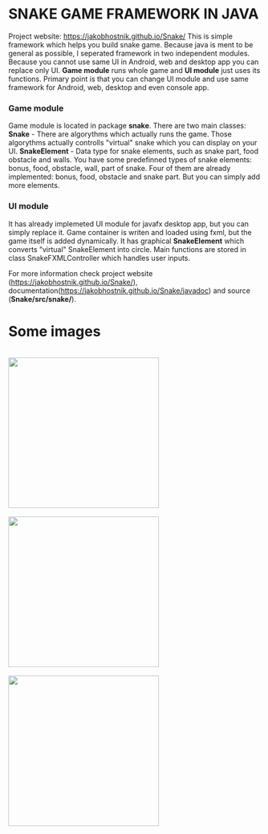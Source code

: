 # SNAKE GAME FRAMEWORK IN JAVA
Project website: https://jakobhostnik.github.io/Snake/
This is simple framework which helps you build snake game. Because java is ment to be general as possible, I seperated framework in two independent modules. Because you cannot use same UI in Android, web and desktop app you can replace only UI. **Game module** runs whole game and **UI module** just uses its functions. Primary point is that you can change UI module and use same framework for Android, web, desktop and even console app. 

### Game module
Game module is located in package **snake**. There are two main classes:
     **Snake** - There are algorythms which actually runs the game. Those algorythms actually controlls "virtual" snake which you can display on your UI.
     **SnakeElement** - Data type for snake elements, such as snake part, food obstacle and walls. You have some predefinned types of snake elements: bonus, food, obstacle, wall, part of snake. Four of them are already implemented: bonus, food, obstacle and snake part. But you can simply add more elements.

### UI module
It has already implemeted UI module for javafx desktop app, but you can simply replace it. Game container is writen and loaded using fxml, but the game itself is added dynamically.
It has graphical **SnakeElement** which converts "virtual" SnakeElement into circle. Main functions are stored in class SnakeFXMLController which handles user inputs.

For more information check project website (https://jakobhostnik.github.io/Snake/), documentation(https://jakobhostnik.github.io/Snake/javadoc) and source (**Snake/src/snake/**).

# Some images
<br/>
<img width="300px" src="https://raw.githubusercontent.com/jakobhostnik/Snake/master/gh-pages/java-snake_files/game.png"/><br/><br/>
<img width="300px" src="https://raw.githubusercontent.com/jakobhostnik/Snake/master/gh-pages/java-snake_files/game1.png"/><br/><br/>
<img width="300px" src="https://raw.githubusercontent.com/jakobhostnik/Snake/master/gh-pages/java-snake_files/game3.png"/><br/><br/>
